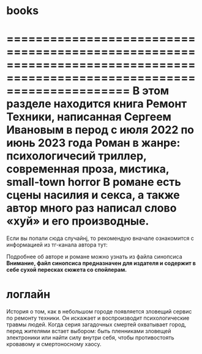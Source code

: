 # books
=========================================================================================================================
В этом разделе находится книга **Ремонт Техники**, написанная **Сергеем Ивановым** в перод с июля 2022 по июнь 2023 года
Роман в жанре: психологичесий триллер, современная проза, мистика, small-town horror
В романе есть сцены насилия и секса, а также автор много раз написал слово «хуй» и его производные.
=========================================================================================================================
Если вы попали сюда случайнj, то рекомендую вначале ознакомится с информацией из тг-канала автора тут:

Подробнее об авторе и романе можно узнать из файла синопсиса
**Внимание, файл синопсиса предназначен для издателя и содержит в себе сухой пересках сюжета со спойлерам.**

# логлайн
История о том, как в небольшом городе появляется зловещий сервис по ремонту техники. Он искажает и воспроизводит психологические травмы людей.
Когда серия загадочных смертей охватывает город, перед жителями встает выбором: быть пленниками зловещей электроники или найти силу внутри себя, чтобы противостоять кровавому и смертоносному хаосу.
 

